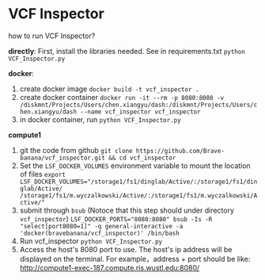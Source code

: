 # VCF Inspector

how to run VCF Inspector?

**directly**:
First, install the libraries needed. See in requirements.txt
	`python VCF_Inspector.py`

**docker**:
1.  create docker image
        `docker build -t vcf_inspector .`
2. create docker container
         `docker run -it --rm -p 8080:8080 -v /diskmnt/Projects/Users/chen.xiangyu/dash:/diskmnt/Projects/Users/chen.xiangyu/dash --name vcf_inspector vcf_inspector`
3. in docker container, run
        `python VCF_Inspector.py`

**compute1**
1. git the code from github
		`git clone https://github.com/Brave-banana/vcf_inspector.git && cd vcf_inspector`
2. Set the `LSF_DOCKER_VOLUMES` environment variable to mount the location of  files
	`export LSF_DOCKER_VOLUMES="/storage1/fs1/dinglab/Active/:/storage1/fs1/dinglab/Active/ /storage1/fs1/m.wyczalkowski/Active/:/storage1/fs1/m.wyczalkowski/Active/"`
3. submit through `bsub` (Notoce that this step should under directory `vcf_inspector`)
		`LSF_DOCKER_PORTS="8080:8080" bsub -Is -R "select[port8080=1]" -q general-interactive -a 'docker(bravebanana/vcf_inspector)' /bin/bash`
4. Run vcf_inspector
	`python VCF_Inspector.py`
5. Access the host's 8080 port to use. The host's ip address will be displayed on the terminal. For example，address + port should be like:
	http://compute1-exec-187.compute.ris.wustl.edu:8080/

